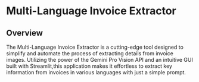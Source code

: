 # Multi-Language Invoice Extractor
## Overview
The Multi-Language Invoice Extractor is a cutting-edge tool designed to simplify and automate the process of extracting details from invoice images. Utilizing the power of the Gemini Pro Vision API and an intuitive GUI built with Streamlit,this application makes it effortless to extract key information from invoices in various languages with just a simple prompt.

